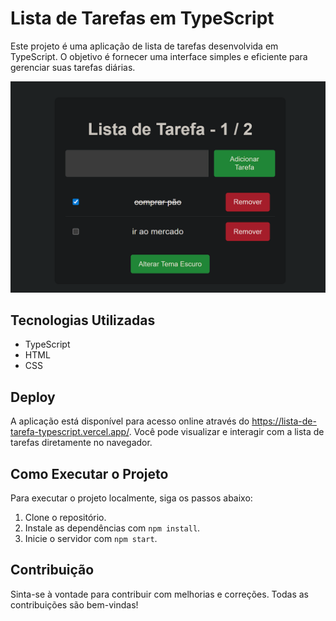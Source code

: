# Lista de Tarefas em TypeScript

Este projeto é uma aplicação de lista de tarefas desenvolvida em TypeScript. O objetivo é fornecer uma interface simples e eficiente para gerenciar suas tarefas diárias.

![Lista de Tarefas](/public/to-list.png)

## Tecnologias Utilizadas

-   TypeScript
-   HTML
-   CSS

## Deploy

A aplicação está disponível para acesso online através do https://lista-de-tarefa-typescript.vercel.app/. Você pode visualizar e interagir com a lista de tarefas diretamente no navegador.

## Como Executar o Projeto

Para executar o projeto localmente, siga os passos abaixo:

1. Clone o repositório.
2. Instale as dependências com `npm install`.
3. Inicie o servidor com `npm start`.

## Contribuição

Sinta-se à vontade para contribuir com melhorias e correções. Todas as contribuições são bem-vindas!
